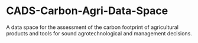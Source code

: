 # CADS-Carbon-Agri-Data-Space
A data space for the assessment of the carbon footprint of agricultural products and tools for sound agrotechnological and management decisions.
